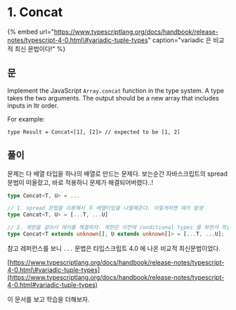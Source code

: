 # 1. Concat

{% embed url="https://www.typescriptlang.org/docs/handbook/release-notes/typescript-4-0.html\#variadic-tuple-types" caption="variadic 은 비교적 최신 문법이다!" %}

## 문

Implement the JavaScript `Array.concat` function in the type system. A type takes the two arguments. The output should be a new array that includes inputs in ltr order.

For example:

```text
type Result = Concat<[1], [2]> // expected to be [1, 2]
```

## 풀이

문제는 다 배열 타입을 하나의 배열로 만드는 문제다. 보는순간 자바스크립트의 spread 문법이 떠올랐고, 바로 적용하니 문제가 해결되어버렸다..!

```typescript
type Concat<T, U> = ...

// 1. spread 문법을 이용해서 두 배열타입을 나열해준다. 이렇게하면 에러 발생
type Concat<T, U> = [...T, ...U]

// 2. 제한을 걸어서 에러를 해결하자. 제한은 이전에 conditional types 를 하면서 학습했다.
type Concat<T extends unknown[], U extends unknown[]> = [...T, ...U];
```

참고 레퍼런스를 보니 `...` 문법은 타입스크립트 4.0 에 나온 비교적 최신문법이었다.

[https://www.typescriptlang.org/docs/handbook/release-notes/typescript-4-0.html\#variadic-tuple-types](https://www.typescriptlang.org/docs/handbook/release-notes/typescript-4-0.html#variadic-tuple-types)

이 문서를 보고 학습을 더해보자.

